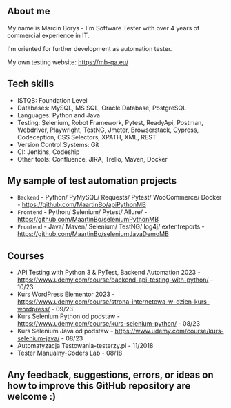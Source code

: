 ## About me
My name is Marcin Borys - I'm Software Tester with over 4 years of commercial experience in IT.

I'm oriented for further development as automation tester.

My own testing website: https://mb-qa.eu/


## Tech skills

* ISTQB: Foundation Level 
* Databases: MySQL, MS SQL, Oracle Database, PostgreSQL
* Languages: Python and Java
* Testing: Selenium, Robot Framework, Pytest, ReadyApi, Postman, Webdriver, Playwright, TestNG, Jmeter, Browserstack, Cypress, Codeception, CSS Selectors, XPATH, XML, REST
* Version Control Systems: Git
* CI: Jenkins, Codeship
* Other tools: Confluence, JIRA, Trello, Maven, Docker 


## My sample of test automation projects

* `Backend` - Python/ PyMySQL/ Requests/ Pytest/ WooCommerce/ Docker -  https://github.com/MaartinBo/apiPythonMB
* `Frontend` - Python/ Selenium/ Pytest/ Allure/ - https://github.com/MaartinBo/seleniumPythonMB 
* `Frontend` - Java/ Maven/ Selenium/ TestNG/ log4j/ extentreports - https://github.com/MaartinBo/seleniumJavaDemoMB

## Courses 
* API Testing with Python 3 & PyTest, Backend Automation 2023 - https://www.udemy.com/course/backend-api-testing-with-python/  - 10/23
* Kurs WordPress Elementor 2023 - https://www.udemy.com/course/strona-internetowa-w-dzien-kurs-wordpress/ - 09/23
* Kurs Selenium Python od podstaw -https://www.udemy.com/course/kurs-selenium-python/ - 08/23
* Kurs Selenium Java od podstaw - https://www.udemy.com/course/kurs-selenium-java/ - 08/23
* Automatyzacja Testowania-testerzy.pl - 11/2018
* Tester Manualny-Coders Lab - 08/18 

## Any feedback, suggestions, errors, or ideas on how to improve this GitHub repository are welcome :)
